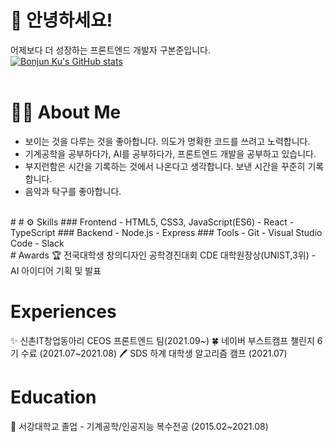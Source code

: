 # 👋 안녕하세요!
어제보다 더 성장하는 프론트엔드 개발자 구본준입니다.<br />
[![Bonjun Ku's GitHub stats](https://github-readme-stats.vercel.app/api?username=bonjunku)](https://github.com/anuraghazra/github-readme-stats)
<br />
<br />
# 💁🏻 About Me
- 보이는 것을 다루는 것을 좋아합니다. 의도가 명확한 코드를 쓰려고 노력합니다.
- 기계공학을 공부하다가, AI를 공부하다가, 프론트엔드 개발을 공부하고 있습니다.
- 부지런함은 시간을 기록하는 것에서 나온다고 생각합니다. 보낸 시간을 꾸준히 기록합니다.
- 음악과 탁구를 좋아합니다.
<br />  
# 
# ⚙ Skills
### Frontend
- HTML5, CSS3, JavaScript(ES6)
- React
- TypeScript
### Backend
- Node.js
- Express
### Tools
- Git
- Visual Studio Code
- Slack
<br />  
# Awards
🏆 전국대학생 창의디자인 공학경진대회 CDE 대학원장상(UNIST,3위) - AI 아이디어 기획 및 발표

# Experiences
:sparkles: 신촌IT창업동아리 <a link="https://www.ceos.or.kr/">CEOS</a> 프론트엔드 팀(2021.09~)
🍀 네이버 부스트캠프 챌린지 6기 수료 (2021.07~2021.08)
🖊 SDS 하계 대학생 알고리즘 캠프 (2021.07)
<br />  

# Education
🏫 서강대학교 졸업 - 기계공학/인공지능 복수전공 (2015.02~2021.08)
